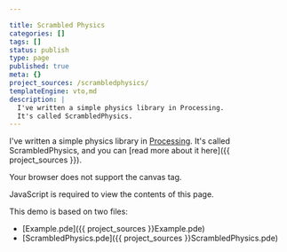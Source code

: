 ```yaml
---

title: Scrambled Physics
categories: []
tags: []
status: publish
type: page
published: true
meta: {}
project_sources: /scrambledphysics/
templateEngine: vto,md
description: |
  I've written a simple physics library in Processing.
  It's called ScrambledPhysics.
---
```

I've written a simple physics library in [Processing](http://processing.org).
It's called ScrambledPhysics, and you can
[read more about it here]({{ project_sources }}).

<canvas id="ScrambledPhysics" class="sketch"
  data-processing-sources="{{ project_sources }}ScrambledPhysics.pde {{ project_sources }}Example.pde" tabindex="0">
  <p>Your browser does not support the canvas tag.</p>
  <!-- Note: you can put any alternative content here. -->
</canvas>
<noscript>
  <p>JavaScript is required to view the contents of this page.</p>
</noscript>
<script src="https://cdnjs.cloudflare.com/ajax/libs/processing.js/1.6.6/processing.min.js" type="text/javascript"></script>

This demo is based on two files:

* [Example.pde]({{ project_sources }}Example.pde)
* [ScrambledPhysics.pde]({{ project_sources }}ScrambledPhysics.pde)
